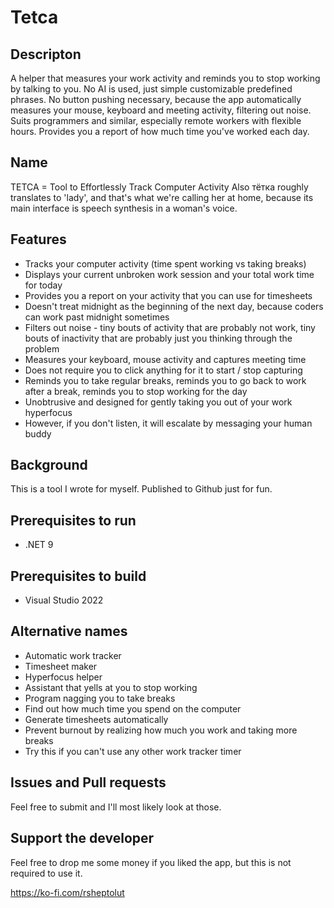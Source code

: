 ﻿# Tetca

## Descripton

A helper that measures your work activity and reminds you to stop working by talking to you. No AI is used, just simple customizable predefined phrases. No button pushing necessary, because the app automatically measures your mouse, keyboard and meeting activity, filtering out noise. Suits programmers and similar, especially remote workers with flexible hours. Provides you a report of how much time you've worked each day.

## Name

TETCA = Tool to Effortlessly Track Computer Activity
Also тётка roughly translates to 'lady', and that's what we're calling her at home, because its main interface is speech synthesis in a woman's voice.

## Features

- Tracks your computer activity (time spent working vs taking breaks)
- Displays your current unbroken work session and your total work time for today
- Provides you a report on your activity that you can use for timesheets
- Doesn't treat midnight as the beginning of the next day, because coders can work past midnight sometimes
- Filters out noise - tiny bouts of activity that are probably not work, tiny bouts of inactivity that are probably just you thinking through the problem
- Measures your keyboard, mouse activity and captures meeting time
- Does not require you to click anything for it to start / stop capturing
- Reminds you to take regular breaks, reminds you to go back to work after a break, reminds you to stop working for the day
- Unobtrusive and designed for gently taking you out of your work hyperfocus
- However, if you don't listen, it will escalate by messaging your human buddy

## Background

This is a tool I wrote for myself. Published to Github just for fun.

## Prerequisites to run

- .NET 9

## Prerequisites to build

- Visual Studio 2022

## Alternative names

- Automatic work tracker
- Timesheet maker
- Hyperfocus helper
- Assistant that yells at you to stop working
- Program nagging you to take breaks
- Find out how much time you spend on the computer
- Generate timesheets automatically
- Prevent burnout by realizing how much you work and taking more breaks
- Try this if you can't use any other work tracker timer

## Issues and Pull requests

Feel free to submit and I'll most likely look at those.

## Support the developer

Feel free to drop me some money if you liked the app, but this is not required to use it.

https://ko-fi.com/rsheptolut
